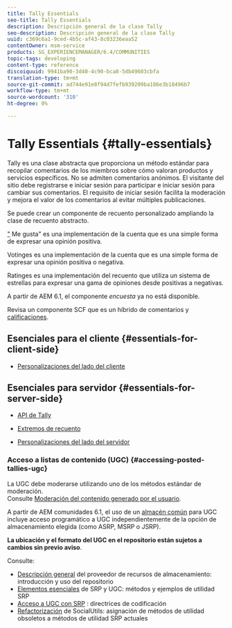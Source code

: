 ```yaml
---
title: Tally Essentials
seo-title: Tally Essentials
description: Descripción general de la clase Tally
seo-description: Descripción general de la clase Tally
uuid: c369c6a1-9ced-4b5c-af43-8c03236eaa52
contentOwner: msm-service
products: SG_EXPERIENCEMANAGER/6.4/COMMUNITIES
topic-tags: developing
content-type: reference
discoiquuid: 9941ba90-3d40-4c90-bca8-5db49603cbfa
translation-type: tm+mt
source-git-commit: ad744e91e8f94d7fefb939209ba186e3b18496b7
workflow-type: tm+mt
source-wordcount: '310'
ht-degree: 0%

---
```



# Tally Essentials {#tally-essentials}

Tally es una clase abstracta que proporciona un método estándar para recopilar comentarios de los miembros sobre cómo valoran productos y servicios específicos. No se admiten comentarios anónimos. El visitante del sitio debe registrarse e iniciar sesión para participar e iniciar sesión para cambiar sus comentarios. El requisito de iniciar sesión facilita la moderación y mejora el valor de los comentarios al evitar múltiples publicaciones.

Se puede crear un componente de recuento personalizado ampliando la clase de recuento abstracto.

[&quot;](essentials-liking.md) Me gusta&quot; es una implementación de la cuenta que es una simple forma de expresar una opinión positiva.

[](essentials-voting.md) Votinges es una implementación de la cuenta que es una simple forma de expresar una opinión positiva o negativa.

[](rating-basics.md) Ratinges es una implementación del recuento que utiliza un sistema de estrellas para expresar una gama de opiniones desde positivas a negativas.

A partir de AEM 6.1, el componente *encuesta* ya no está disponible.

[](reviews-basics.md) Revisa un componente SCF que es un híbrido de  [](essentials-comments.md) comentarios y  [calificaciones](rating-basics.md).

## Esenciales para el cliente {#essentials-for-client-side}

* [Personalizaciones del lado del cliente](client-customize.md)

## Esenciales para servidor {#essentials-for-server-side}

* [API de Tally](https://helpx.adobe.com/experience-manager/6-4/sites/developing/using/reference-materials/javadoc/com/adobe/cq/social/tally/client/api/package-summary.html)

* [Extremos de recuento](https://helpx.adobe.com/experience-manager/6-4/sites/developing/using/reference-materials/javadoc/com/adobe/cq/social/tally/client/endpoints/package-summary.html)

* [Personalizaciones del lado del servidor](server-customize.md)

### Acceso a listas de contenido (UGC) {#accessing-posted-tallies-ugc}

La UGC debe moderarse utilizando uno de los métodos estándar de moderación.\
Consulte [Moderación del contenido generado por el usuario](moderate-ugc.md).

A partir de AEM comunidades 6.1, el uso de un [almacén común](working-with-srp.md) para UGC incluye acceso programático a UGC independientemente de la opción de almacenamiento elegida (como ASRP, MSRP o JSRP).

**La ubicación y el formato del UGC en el repositorio están sujetos a cambios sin previo aviso**.

Consulte:

* [Descripción general](srp.md)  del proveedor de recursos de almacenamiento: introducción y uso del repositorio
* [Elementos esenciales](srp-and-ugc.md)  de SRP y UGC: métodos y ejemplos de utilidad SRP
* [Acceso a UGC con SRP](accessing-ugc-with-srp.md) : directrices de codificación
* [Refactorización](socialutils.md)  de SocialUtils: asignación de métodos de utilidad obsoletos a métodos de utilidad SRP actuales

